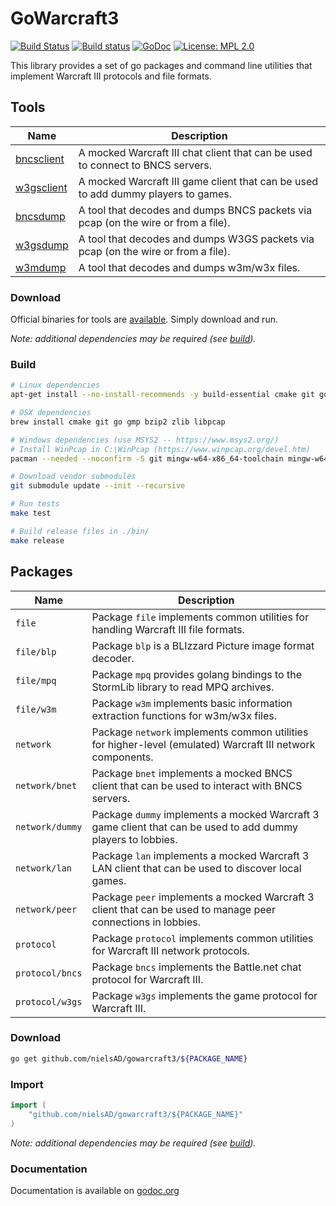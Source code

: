 GoWarcraft3
===========
[![Build Status](https://travis-ci.org/nielsAD/gowarcraft3.svg?branch=master)](https://travis-ci.org/nielsAD/gowarcraft3)
[![Build status](https://ci.appveyor.com/api/projects/status/a5cecrpfo0pe14ux/branch/master?svg=true)](https://ci.appveyor.com/project/nielsAD/gowarcraft3)
[![GoDoc](https://godoc.org/github.com/nielsAD/gowarcraft3?status.svg)](https://godoc.org/github.com/nielsAD/gowarcraft3)
[![License: MPL 2.0](https://img.shields.io/badge/License-MPL%202.0-brightgreen.svg)](https://opensource.org/licenses/MPL-2.0)

This library provides a set of go packages and command line utilities that implement Warcraft III protocols and file formats.

Tools
-----

|              Name            | Description |
|------------------------------|-------------|
|[bncsclient](./cmd/bncsclient)|A mocked Warcraft III chat client that can be used to connect to BNCS servers.|
|[w3gsclient](./cmd/w3gsclient)|A mocked Warcraft III game client that can be used to add dummy players to games.|
|  [bncsdump](./cmd/bncsdump)  |A tool that decodes and dumps BNCS packets via pcap (on the wire or from a file).|
|  [w3gsdump](./cmd/w3gsdump)  |A tool that decodes and dumps W3GS packets via pcap (on the wire or from a file).|
|   [w3mdump](./cmd/w3mdump)   |A tool that decodes and dumps w3m/w3x files.|

### Download

Official binaries for tools are [available](https://github.com/nielsAD/gowarcraft3/releases/latest). Simply download and run.

_Note: additional dependencies may be required (see [build](#build))._

### Build

```bash
# Linux dependencies
apt-get install --no-install-recommends -y build-essential cmake git golang-go libgmp-dev libbz2-dev zlib1g-dev libpcap-dev

# OSX dependencies
brew install cmake git go gmp bzip2 zlib libpcap

# Windows dependencies (use MSYS2 -- https://www.msys2.org/)
# Install WinPcap in C:\WinPcap (https://www.winpcap.org/devel.htm)
pacman --needed --noconfirm -S git mingw-w64-x86_64-toolchain mingw-w64-x86_64-go mingw-w64-x86_64-cmake

# Download vendor submodules
git submodule update --init --recursive

# Run tests
make test

# Build release files in ./bin/
make release
```

Packages
--------

|      Name      | Description |
|----------------|-------------|
|`file`          |Package `file` implements common utilities for handling Warcraft III file formats.|
|`file/blp`      |Package `blp` is a BLIzzard Picture image format decoder.|
|`file/mpq`      |Package `mpq` provides golang bindings to the StormLib library to read MPQ archives.|
|`file/w3m`      |Package `w3m` implements basic information extraction functions for w3m/w3x files.|
|`network`       |Package `network` implements common utilities for higher-level (emulated) Warcraft III network components.|
|`network/bnet`  |Package `bnet` implements a mocked BNCS client that can be used to interact with BNCS servers.|
|`network/dummy` |Package `dummy` implements a mocked Warcraft 3 game client that can be used to add dummy players to lobbies.|
|`network/lan`   |Package `lan` implements a mocked Warcraft 3 LAN client that can be used to discover local games.|
|`network/peer`  |Package `peer` implements a mocked Warcraft 3 client that can be used to manage peer connections in lobbies.|
|`protocol`      |Package `protocol` implements common utilities for Warcraft III network protocols.|
|`protocol/bncs` |Package `bncs` implements the Battle.net chat protocol for Warcraft III.|
|`protocol/w3gs` |Package `w3gs` implements the game protocol for Warcraft III.|

### Download

```bash
go get github.com/nielsAD/gowarcraft3/${PACKAGE_NAME}
```

### Import

```go
import (
    "github.com/nielsAD/gowarcraft3/${PACKAGE_NAME}"
)
```

_Note: additional dependencies may be required (see [build](#build))._

### Documentation

Documentation is available on [godoc.org](https://godoc.org/github.com/nielsAD/gowarcraft3)
